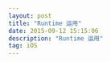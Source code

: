 ```yaml
---
layout: post
title: "Runtime 运用"
date: 2015-09-12 15:15:06 
description: "Runtime 运用"
tag: iOS
---
```



